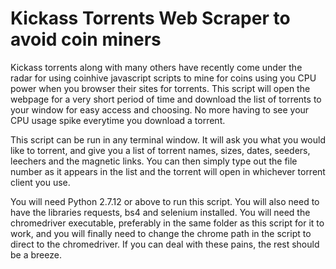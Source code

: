 # Kickass Torrents Web Scraper to avoid coin miners

Kickass torrents along with many others have recently come under the radar for using coinhive javascript scripts to mine for coins using you CPU power when you browser their sites for torrents. This script will open the webpage for a very short period of time and download the list of torrents to your window for easy access and choosing. No more having to see your CPU usage spike everytime you download a torrent. 

This script can be run in any terminal window. It will ask you what you would like to torrent, and give you a list of torrent names, sizes, dates, seeders, leechers and the magnetic links. You can then simply type out the file number as it appears in the list and the torrent will open in whichever torrent client you use. 

You will need Python 2.7.12 or above to run this script. You will also need to have the libraries requests, bs4 and selenium installed. You will need the chromedriver executable, preferably in the same folder as this script for it to work, and you will finally need to change the chrome path in the script to direct to the chromedriver. If you can deal with these pains, the rest should be a breeze. 
